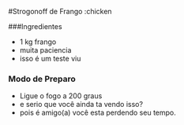 #Strogonoff de Frango :chicken

###Ingredientes
 - 1 kg frango
 - muita paciencia
 - isso é um teste viu
### Modo de Preparo
 - Ligue o fogo a 200 graus
 - e serio que você ainda ta vendo isso?
 - pois é amigo(a) você esta perdendo seu tempo.
